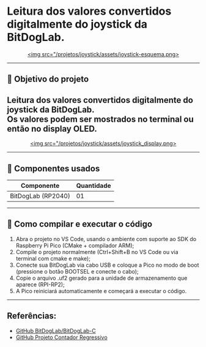 # Leitura dos valores convertidos digitalmente do joystick da BitDogLab. 

[<center><img src="/projetos/joystick/assets/joystick-esquema.png></center>]()

---
## :dart: Objetivo do projeto
Leitura dos valores convertidos digitalmente do joystick da BitDogLab.    
Os valores podem ser mostrados no terminal ou então no display OLED. 
--- 

[<center><img src="/projetos/joystick/assets/joystick_display.png></center>]() 

---

## :wrench: Componentes usados 
| Componente            | Quantidade    |
|-----------------------|---------------|
| BitDogLab (RP2040)    | 01            |

---

## :floppy_disk: Como compilar e executar o código   
1. Abra o projeto no VS Code, usando o ambiente com suporte ao SDK do Raspberry Pi Pico (CMake + compilador ARM);    
2. Compile o projeto normalmente (Ctrl+Shift+B no VS Code ou via terminal com cmake e make);    
3. Conecte sua BitDogLab via cabo USB e coloque a Pico no modo de boot (pressione o botão BOOTSEL e conecte o cabo);   
4. Copie o arquivo .uf2 gerado para a unidade de armazenamento que aparece (RPI-RP2);   
5. A Pico reiniciará automaticamente e começará a executar o código.  

---
## Referências:
- [GitHub BitDogLab/BitDogLab-C](https://github.com/BitDogLab/BitDogLab-C/tree/main/joystick)
- [GitHub Projeto Contador Regressivo](https://github.com/vsvasconcelos/vagner_vasconcelos_embarcatech_HBr_2025/tree/main/projetos/contador)
    


